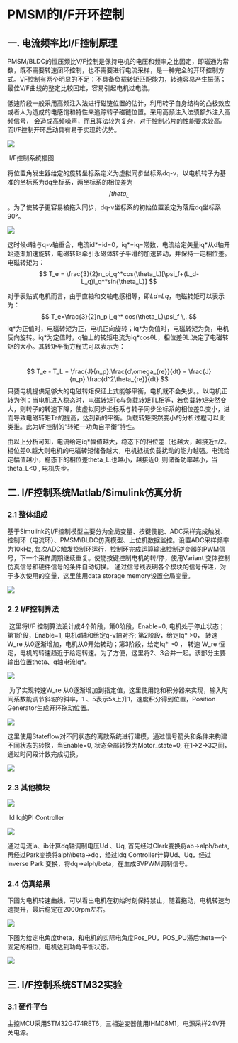# PMSM的I/F开环控制

## 一.  电流频率比I/F控制原理

​      PMSM/BLDC的恒压频比V/F控制是保持电机的电压和频率之比固定，即磁通为常数，既不需要转速闭环控制，也不需要进行电流采样，是一种完全的开环控制方式。VF控制有两个明显的不足：不具备负载转矩匹配能力，转速容易产生振荡；最佳V/F曲线的整定比较困难，容易引起电机过电流。

​        低速阶段一般采用高频注入法进行磁链位置的估计，利用转子自身结构的凸极效应或者人为造成的电感饱和特性来追踪转子磁链位置。采用高频注入法须额外注入高频信号， 会造成高频噪声，而且算法较为复杂，对于控制芯片的性能要求较高。而I/F控制开环启动具有易于实现的优势。

![](.\img\IF_PMSM_SCH_01.png)

​                                                                              I/F控制系统框图

​        将位置角发生器给定的旋转坐标系定义为虚拟同步坐标系dq-v，以电机转子为基准的坐标系为dq坐标系，两坐标系的相位差为$$/theta_L$$。为了使转子更容易被拖入同步，dq-v坐标系的初始位置设定为落后dq坐标系90°。



![](.\img\IF_PMSM_VECTOR_01.png)

​         这时候d轴与q-v轴重合，电流id\*=id=0，iq\*=iq=常数，电流给定矢量iq\*从d轴开始逐渐加速旋转，电磁转矩牵引永磁体转子平滑的加速转动，并保持一定相位差。电磁转矩为：
$$
T_e = \frac{3}{2}n_pi_q^*cos(\theta_L)[\psi_f+(L_d-L_q)i_q^*sin{\theta_L}]
$$


​        对于表贴式电机而言，由于直轴和交轴电感相等，即*Ld=Lq*，电磁转矩可以表示为：
$$
T_e=\frac{3}{2}n_p i_q^* cos(\theta_L)\psi_f  \,.
$$
​      iq\*为正值时，电磁转矩为正，电机正向旋转；iq\*为负值时，电磁转矩为负，电机反向旋转。iq\*为定值时，q轴上的转矩电流为iq\*cosθL，相位差θL.决定了电磁转矩的大小。其转矩平衡方程式可以表示为：

​                                              
$$
T_e - T_L = \frac{J}{n_p}.\frac{d\omega_{re}}{dt} = \frac{J}{n_p}.\frac{d^2\theta_{re}}{dt}
$$
​     只要电机提供足够大的电磁转矩保证上式能够平衡，电机就不会失步。。以电机正转为例：当电机进入稳态时，电磁转矩Te与负载转矩TL相等，若负载转矩突然变大，则转子的转速下降，使虚拟同步坐标系与转子同步坐标系的相位差0.变小，进而导致电磁转矩Te的提高，达到新的平衡。负载转矩突然变小的分析过程可以此类推。此为I/F控制的“转矩—功角自平衡”特性。

​        由以上分析可知，电流给定iq\*幅值越大，稳态下的相位差（也越大，越接近π/2。相位差0.越大则电机的电磁转矩储备越大，电机抵抗负载扰动的能力越强。电流给定幅值越小，稳态下的相位差theta_L.也越小，越接近0, 则储备功率越小，当theta_L<0 , 电机失步。



## 二.  I/F控制系统Matlab/Simulink仿真分析



###      2.1 整体组成

​       基于Simulink的I/F控制模型主要分为全局变量、按键使能、ADC采样完成触发、控制环（电流环）、PMSM\BLDC仿真模型、上位机数据监控。设置ADC采样频率为10kHz, 每次ADC触发控制环运行，控制环完成运算输出控制逆变器的PWM信号，下一个采样周期继续重复。使能按键控制电机的转/停，使用Variant 变体控制仿真信号和硬件信号的条件自动切换。 通过信号线表明各个模块的信号传递，对于多次使用的变量，这里使用data storage memory设置全局变量。

![](.\img\IF_PMSM_OpenLoop_01.png)



### 2.2   I/F控制算法

​        这里将I/F 控制算法设计成4个阶段，第0阶段，Enable=0, 电机处于停止状态；第1阶段，Enable=1, 电机d轴和给定q-v轴对齐; 第2阶段，给定Iq\* >0， 转速W_re 从0逐渐增加，电机从0开始转动；第3阶段，给定Iq\* >0 ， 转速 W_re 恒定，电机的转速趋近于给定转速。为了方便，这里将2、3合并一起。该部分主要输出位置theta、q轴电流Iq\*。

![](.\img\IF_PMSM_Strategy_01.png)



​       为了实现转速W_re 从0逐渐增加到指定值，这里使用饱和积分器来实现，输入时间系数能调节斜坡的斜率，1 、5表示5s上升1，速度积分得到位置，Position Generator生成开环拖动位置。

![](.\img\IF_PMSM_IFGEN_01.png)

​      这里使用Stateflow对不同状态的离散系统进行建模，通过信号箭头和条件来构建不同状态的转换，当Enable=0, 状态全部转换为Motor_state=0, 在1->2->3之间，通过时间段计数完成切换。

![](.\img\IF_PMSM_Stateflow_01.png)

###  2.3 其他模块

![](.\img\IF_PMSM_IFPI_01.png)

​                                                                    Id Iq的PI Controller 

![](.\img\IF_PMSM_IFPWM_01.png)

通过电流ia、ib计算dq轴调制电压Ud 、Uq, 首先经过Clark变换将ab->alph/beta, 再经过Park变换将alph\beta->dq，经过Idq Controller计算Ud、Uq，经过inverse Park 变换，将dq->alph/beta，在生成SVPWM调制信号。

### 2.4 仿真结果

下图为电机转速曲线，可以看出电机在初始时刻保持禁止，随着拖动，电机转速匀速提升，最后稳定在2000rpm左右。

![](.\img\IF_PMSM_speed_plot_01.png)

下图为给定电角度theta，和电机的实际电角度Pos_PU，POS_PU滞后theta一个固定的相位，电机达到功角平衡状态。

![](.\img\IF_PMSM_Theta_01.png)



## 三.  I/F控制系统STM32实验

### 3.1 硬件平台

​       主控MCU采用STM32G474RET6，三相逆变器使用IHM08M1，电源采样24V开关电源。

